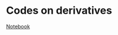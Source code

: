 # Codes on derivatives
[Notebook](https://github.com/anton96vice/Portfolio/blob/main/Mathematics/Derivatives/derivatives.py)
